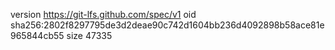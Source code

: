 version https://git-lfs.github.com/spec/v1
oid sha256:2802f8297795de3d2deae90c742d1604bb236d4092898b58ace81e965844cb55
size 47335
